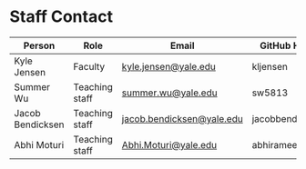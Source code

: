 # Staff Contact

| Person | Role | Email | GitHub Handle |
| ------ | ---- | ----- | ------------- |
| Kyle Jensen | Faculty | kyle.jensen@yale.edu | kljensen |
| Summer Wu | Teaching staff | summer.wu@yale.edu | sw5813 |
| Jacob Bendicksen | Teaching staff | jacob.bendicksen@yale.edu |  jacobbendicksen |
| Abhi Moturi | Teaching staff | Abhi.Moturi@yale.edu | abhiramee08b021

